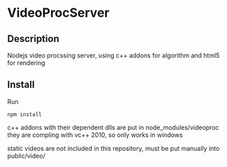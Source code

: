 VideoProcServer
===========

Description
-----------

Nodejs video procssing server, using c++ addons for algorithm and html5 for rendering

Install
-----------

Run
    
    npm install
    
c++ addons with their dependent dlls are put in node_modules/videoproc
they are compling with vc++ 2010, so only works in windows
    
static videos are not included in this repository, must be put manually 
into public/video/
